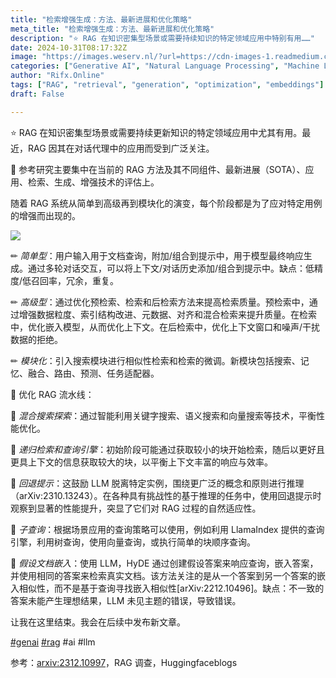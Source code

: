 ```yaml
---
title: "检索增强生成：方法、最新进展和优化策略"
meta_title: "检索增强生成：方法、最新进展和优化策略"
description: "⭐ RAG 在知识密集型场景或需要持续知识的特定领域应用中特别有用……"
date: 2024-10-31T08:17:32Z
image: "https://images.weserv.nl/?url=https://cdn-images-1.readmedium.com/v2/resize:fit:800/1*_vE7WktGmyQ5xg_t5cpFVg.jpeg"
categories: ["Generative AI", "Natural Language Processing", "Machine Learning"]
author: "Rifx.Online"
tags: ["RAG", "retrieval", "generation", "optimization", "embeddings"]
draft: False

---
```






⭐ RAG 在知识密集型场景或需要持续更新知识的特定领域应用中尤其有用。最近，RAG 因其在对话代理中的应用而受到广泛关注。

📌 参考研究主要集中在当前的 RAG 方法及其不同组件、最新进展（SOTA）、应用、检索、生成、增强技术的评估上。

随着 RAG 系统从简单到高级再到模块化的演变，每个阶段都是为了应对特定用例的增强而出现的。

![](https://images.weserv.nl/?url=https://cdn-images-1.readmedium.com/v2/resize:fit:800/1*P2ByKtayhF4XgAVxRI1urQ.jpeg)

✏ *简单型*：用户输入用于文档查询，附加/组合到提示中，用于模型最终响应生成。通过多轮对话交互，可以将上下文/对话历史添加/组合到提示中。缺点：低精度/低召回率，冗余，重复。

✏ *高级型*：通过优化预检索、检索和后检索方法来提高检索质量。预检索中，通过增强数据粒度、索引结构改进、元数据、对齐和混合检索来提升质量。在检索中，优化嵌入模型，从而优化上下文。在后检索中，优化上下文窗口和噪声/干扰数据的拒绝。

✏ *模块化*：引入搜索模块进行相似性检索和检索的微调。新模块包括搜索、记忆、融合、路由、预测、任务适配器。

🥉 优化 RAG 流水线：

📜 *混合搜索探索*：通过智能利用关键字搜索、语义搜索和向量搜索等技术，平衡性能优化。

📜 *递归检索和查询引擎*：初始阶段可能通过获取较小的块开始检索，随后以更好且更具上下文的信息获取较大的块，以平衡上下文丰富的响应与效率。

📜 *回退提示*：这鼓励 LLM 脱离特定实例，围绕更广泛的概念和原则进行推理（arXiv:2310\.13243）。在各种具有挑战性的基于推理的任务中，使用回退提示时观察到显著的性能提升，突显了它们对 RAG 过程的自然适应性。

📜 *子查询*：根据场景应用的查询策略可以使用，例如利用 LlamaIndex 提供的查询引擎，利用树查询，使用向量查询，或执行简单的块顺序查询。

📜 *假设文档嵌入*：使用 LLM，HyDE 通过创建假设答案来响应查询，嵌入答案，并使用相同的答案来检索真实文档。该方法关注的是从一个答案到另一个答案的嵌入相似性，而不是基于查询寻找嵌入相似性\[arXiv:2212\.10496]。缺点：不一致的答案未能产生理想结果，LLM 未见主题的错误，导致错误。

让我在这里结束。我会在后续中发布新文章。

[\#genai](https://www.linkedin.com/feed/hashtag/?keywords=genai&highlightedUpdateUrns=urn%3Ali%3Aactivity%3A7170160104984571905) [\#rag](https://www.linkedin.com/feed/hashtag/?keywords=rag&highlightedUpdateUrns=urn%3Ali%3Aactivity%3A7170160104984571905) \#ai \#llm

参考：[arxiv:2312\.10997](https://arxiv.org/pdf/2312.10997)，RAG 调查，Huggingfaceblogs

